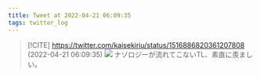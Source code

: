 ```yaml
---
title: Tweet at 2022-04-21 06:09:35
tags: twitter_log
---
```


> [!CITE] https://twitter.com/kaisekiriu/status/1516886820361207808 (2022-04-21 06:09:35)
> ![](https://twitter.com/kaisekiriu/status/1516886820361207808)
> ナゾロジーが流れてこないTL、素直に羨ましい。
